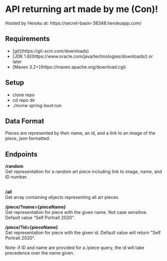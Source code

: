 <h1>API returning art made by me (Con)!</h1>
Hosted by Heroku at: https://secret-basin-38348.herokuapp.com/
<h2>Requirements</h2>
<ul>
  <li>[git](https://git-scm.com/downloads)</li>
  <li>[JDK 1.8](https://www.oracle.com/java/technologies/downloads/) or later</li>
  <li>[Maven 3.2+](https://maven.apache.org/download.cgi)</li>
</ul>

<h2>Setup</h2> 
<ul> 
  <li> clone repo</li>
  <li> cd repo dir</li>
  <li> ./mvnw spring-boot:run</li>
</ul>
<h2> Data Format </h2> 
Pieces are represented by their name, an id, and a link to an image of the piece, json formatted.

<h2>Endpoints</h2> 
<b>/random<br/></b>
Get representation for a random art piece including link to image, name, and ID number.<br/>
<br/>

<b>/all</b><br/>
Get array containing objects representing all art pieces.<br/>  

<b>/piece/?name={pieceName}</b><br/>
Get representation for piece with the given name. Not case sensitive. Default value "Self Portrait 2020".  

<b>/piece/?id={pieceName}</b><br/>
Get representation for piece with the given id. Default value will return "Self Portrait 2020".  

Note: if ID and name are provided for a /piece query, the id will take precedence over the name given.
